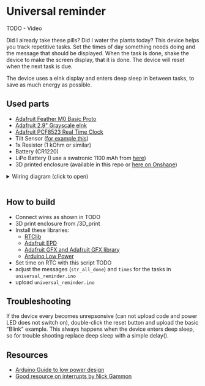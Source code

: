 
# Universal reminder

TODO - Video

Did I already take these pills? Did I water the plants today? This device helps you track repetitive tasks. Set the times of day something needs doing and the message that should be displayed. When the task is done, shake the device to make the screen display, that it is done. The device will reset when the next task is due.

The device uses a eInk display and enters deep sleep in between tasks, to save as much energy as possible. 

## Used parts

- [Adafruit Feather M0 Basic Proto](https://www.adafruit.com/product/2772)
- [Adafruit 2.9" Grayscale eInk](https://www.adafruit.com/product/4777)
- [Adafruit PCF8523 Real Time Clock](https://www.adafruit.com/product/3295)
- Tilt Sensor ([for example this](https://naltronic.de/zubehoer/elek.-bauteile/sonstige/651/1x-sw-200d-vibration-erschuetterung-neigung-sensor-kugel-tilt-schalter-sw200d))
- 1x Resistor (1 kOhm or similar)
- Battery (CR1220)
- LiPo Battery (I use a swatronic 1100 mAh from [here](https://www.swaytronic.ch/SWAYTRONIC-LiPo-1S-3.7V-1100mAh-35C-70C-JST))
- 3D printed enclosure (available in this repo or [here on Onshape](https://cad.onshape.com/documents/8f49303399ef22a7e39bc2af/w/fa5502a23fe9f76c9c39dbc8/e/11aa9429d28955ad08e092fa?renderMode=0&uiState=632acc33edc92c60b2c7bdb9))

<details> 
  <summary>Wiring diagram (click to open)</summary>
  todo1
</details><br>


## How to build
- Connect wires as shown in TODO
- 3D print enclosure from /3D_print
- Install these libraries:
	- [RTClib](https://github.com/adafruit/RTClib)
	- [Adafruit EPD](https://github.com/adafruit/Adafruit_EPD)
	- [Adafruit GFX and Adafruit GFX library](https://github.com/adafruit/Adafruit-GFX-Library)
	- [Arduino Low Power](https://github.com/arduino-libraries/ArduinoLowPower)
- Set time on RTC with this script TODO
- adjust the messages (``str_all_done``) and ```times``` for the tasks in ```universal_reminder.ino```
- upload ```universal_reminder.ino```


## Troubleshooting
If the device every becomes unrepsonsive (can not upload code and power LED does not switch on), double-click the reset button and upload the basic "Blink" example. This always happens when the device enters deep sleep, so for trouble shooting replace deep sleep with a simple delay().

## Resources
- [Arduino Guide to low power design](https://docs.arduino.cc/learn/electronics/low-power)
- [Good resource on interrupts by Nick Gammon](http://gammon.com.au/interrupts)